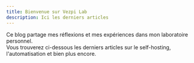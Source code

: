 ```yaml
---
title: Bienvenue sur Vezpi Lab
description: Ici les derniers articles
---
```

Ce blog partage mes réflexions et mes expériences dans mon laboratoire personnel.  
Vous trouverez ci-dessous les derniers articles sur le self-hosting, l'automatisation et bien plus encore.
